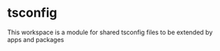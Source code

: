 # tsconfig

This workspace is a module for shared tsconfig files to be extended by apps and packages
